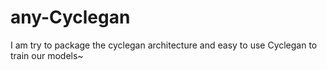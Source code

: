 # any-Cyclegan
I am try to package the cyclegan architecture and easy to use Cyclegan to train our models~
